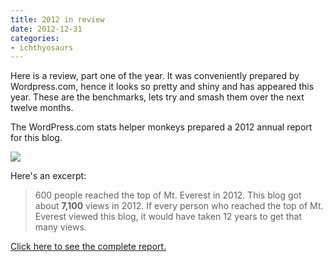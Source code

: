 ```yaml
---
title: 2012 in review
date: 2012-12-31
categories:
- ichthyosaurs
---
```


Here is a review, part one of the year. It was conveniently prepared by
Wordpress.com, hence it looks so pretty and shiny and has appeared this
year. These are the benchmarks, lets try and smash them over the next
twelve months.

The WordPress.com stats helper monkeys prepared a 2012 annual report for
this blog.

[![](%7B%7B%20site.baseurl%20%7D%7D/assets/2012-emailteaser.png)](http://ichthyosaurs.wordpress.com/2012/annual-report/)

Here's an excerpt:

> 600 people reached the top of Mt. Everest in 2012. This blog got about
> **7,100** views in 2012. If every person who reached the top of Mt.
> Everest viewed this blog, it would have taken 12 years to get that
> many views.

[Click here to see the complete
report.](http://ichthyosaurs.wordpress.com/2012/annual-report/)

